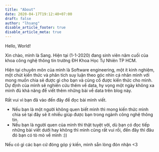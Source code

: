 ```yaml
---
title: "About"
date: 2020-04-17T19:12:40+07:00
draft: false
author: "lhsang"
disable_article_footer: true
disable_article_meta: true
---
```

Hello, World!

Xin chào, mình là Sang. Hiện tại (1-1-2020) đang sinh viên năm cuối của khoa công nghệ thông tin trường ĐH Khoa Học Tự Nhiên TP HCM.

Hiện tại chuyên môn của mình là Software engineering, một ít kinh nghiệm, một chút kiến thức và phân tích suy luận theo góc nhìn cá nhân mình với mong muốn chia sẻ được gì cho bạn và củng cố được kiến thức cho mình. Dự định của mình sẽ nghiên cứu thêm về data, hy vọng một ngày không xa mình 
đủ khả năng để viết thêm những bài về data trên blog này.

Rất vui vì bạn đã vào đến đây để đọc bài mình viết.
* Nếu bạn là một người không quen biết mình thì mong kiến thức mình chia sẻ tại đây sẽ ít nhiều giúp được bạn trong ngành công nghệ thông tin.
* Nếu bạn là người quen của mình thì thật tuyệt vời, dù bạn có đọc tiếp những bài viết dưới hay không thì mình cũng rất vui rồi, đến đây thì đâu đó bạn có tò mò về mình :))

Nếu có gì các bạn cứ đóng góp ý kiến, mình sẵn lòng đón nhận <3
